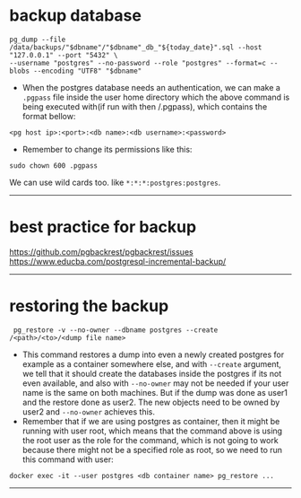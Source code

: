 # backup database
```
pg_dump --file /data/backups/"$dbname"/"$dbname"_db_"${today_date}".sql --host "127.0.0.1" --port "5432" \
--username "postgres" --no-password --role "postgres" --format=c --blobs --encoding "UTF8" "$dbname"
```
* When the postgres database needs an authentication, we can make a `.pgpass` file inside the user home directory which the above command is being executed with(if run with <username> then <username>/.pgpass), which contains the format bellow:  
```
<pg host ip>:<port>:<db name>:<db username>:<password>
```
* Remember to change its permissions like this:  
```
sudo chown 600 .pgpass
```
We can use wild cards too. like `*:*:*:postgres:postgres`.  

---
# best practice for backup
https://github.com/pgbackrest/pgbackrest/issues  
https://www.educba.com/postgresql-incremental-backup/

---
# restoring the backup
```
 pg_restore -v --no-owner --dbname postgres --create /<path>/<to>/<dump file name>
```
* This command restores a dump into even a newly created postgres for example as a container somewhere else, and with `--create` argument, we tell that it should create the databases inside the postgres if its not even available, and also with `--no-owner` may not be needed if your user name is the same on both machines. But if the dump was done as user1 and the restore done as user2. The new objects need to be owned by user2 and `--no-owner` achieves this.  
* Remember that if we are using postgres as container, then it might be running with user root, which means that the command above is using the root user as the role for the command, which is not going to work because there might not be a specified role as root, so we need to run this command with user:  
```
docker exec -it --user postgres <db container name> pg_restore ...
```
---
